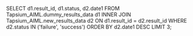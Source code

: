 SELECT
  d1.result_id,
  d1.status,
  d2.date1
FROM Tapsium_AIML.dummy_results_data d1
INNER JOIN Tapsium_AIML.new_results_data d2 ON d1.result_id = d2.result_id
WHERE d2.status IN ('failure', 'success')
ORDER BY d2.date1 DESC
LIMIT 3;
